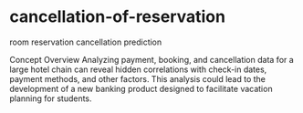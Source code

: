 # cancellation-of-reservation
room reservation cancellation prediction

Concept Overview
Analyzing payment, booking, and cancellation data for a large hotel chain can reveal hidden correlations with check-in dates, payment methods, and other factors. This analysis could lead to the development of a new banking product designed to facilitate vacation planning for students.
